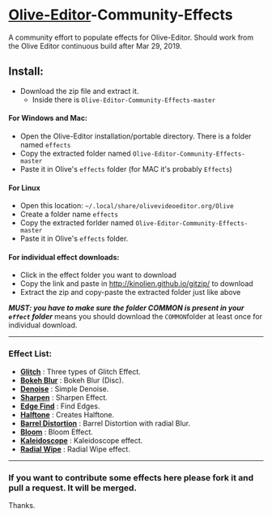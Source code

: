 # [Olive-Editor](https://github.com/olive-editor/olive)-Community-Effects
A community effort to populate effects for Olive-Editor. Should work from the Olive Editor continuous build after Mar 29, 2019.

## Install:
- Download the zip file and extract it.
  - Inside there is `Olive-Editor-Community-Effects-master`

#### For Windows and Mac:
- Open the Olive-Editor installation/portable directory. There is a folder named `effects`
- Copy the extracted folder named `Olive-Editor-Community-Effects-master`
- Paste it in Olive's `effects` folder (for MAC it's probably `Effects`)

#### For Linux
- Open this location: `~/.local/share/olivevideoeditor.org/Olive`
- Create a folder name `effects`
- Copy the extracted forlder named `Olive-Editor-Community-Effects-master`
- Paste it in Olive's `effects` folder.

#### For individual effect downloads:
- Click in the effect folder you want to download
- Copy the link and paste in http://kinolien.github.io/gitzip/ to download
- Extract the zip and copy-paste the extracted folder just like above

***MUST: you have to make sure the folder COMMON is present in your `effect` folder***
means you should download the `COMMON`folder at least once for individual download.

---

### Effect List:

- **[Glitch](https://github.com/cgvirus/Olive-Editor-Community-Effects/tree/master/glitch)** : Three types of Glitch Effect.
- **[Bokeh Blur](https://github.com/cgvirus/Olive-Editor-Community-Effects/tree/master/bokehBlur)** : Bokeh Blur (Disc).
- **[Denoise](https://github.com/cgvirus/Olive-Editor-Community-Effects/tree/master/denoise)** : Simple Denoise.
- **[Sharpen](https://github.com/cgvirus/Olive-Editor-Community-Effects/tree/master/sharpen)** : Sharpen Effect.
- **[Edge Find](https://github.com/cgvirus/Olive-Editor-Community-Effects/tree/master/findEdges)** : Find Edges.
- **[Halftone](https://github.com/cgvirus/Olive-Editor-Community-Effects/tree/master/halftone)** : Creates Halftone.
- **[Barrel Distortion](https://github.com/cgvirus/Olive-Editor-Community-Effects/tree/master/barrelDistortion)** : Barrel Distortion with radial Blur.
- **[Bloom](https://github.com/cgvirus/Olive-Editor-Community-Effects/tree/master/bloom)** : Bloom Effect.
- **[Kaleidoscope](https://github.com/cgvirus/Olive-Editor-Community-Effects/tree/master/kaleidoscope)** : Kaleidoscope effect.
- **[Radial Wipe](https://github.com/cgvirus/Olive-Editor-Community-Effects/tree/master/radialWipe)** : Radial Wipe effect.

---

### If you want to contribute some effects here please fork it and pull a request. It will be merged.
Thanks.
